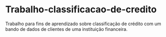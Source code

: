 # Trabalho-classificacao-de-credito


Trabalho para fins de aprendizado sobre classificação de crédito com um bando de dados de clientes de uma instituição financeira.
